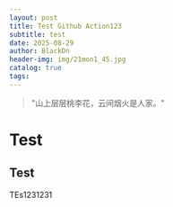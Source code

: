 ```yaml
---
layout: post
title: Test Github Action123
subtitle: test
date: 2025-08-29
author: BlackDn
header-img: img/21mon1_45.jpg
catalog: true
tags:
---
```


> "山上层层桃李花，云间烟火是人家。"

# Test

## Test

TEs1231231

